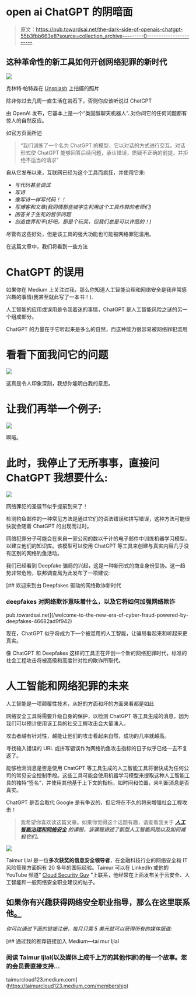 # open ai ChatGPT 的阴暗面

> 原文：<https://pub.towardsai.net/the-dark-side-of-openais-chatgpt-55b3fbb663e8?source=collection_archive---------0----------------------->

## 这种革命性的新工具如何开创网络犯罪的新时代

![](img/cb3e4c6a011e64d7768cdb715a010180.png)

克林特·帕特森在 [Unsplash](https://unsplash.com?utm_source=medium&utm_medium=referral) 上拍摄的照片

除非你过去几周一直生活在岩石下，否则你应该听说过 ChatGPT

由 OpenAI 发布，它基本上是一个“类固醇聊天机器人”..对你问它的任何问题都有惊人的自然反应。

如官方页面所述

> “我们训练了一个名为 ChatGPT 的模型，它以对话的方式进行交互。对话形式使 ChatGPT 能够回答后续问题，承认错误，质疑不正确的前提，并拒绝不适当的请求"

自从它发布以来，互联网已经为这个工具而疯狂，并使用它来:

*   *写代码甚至调试*
*   *写诗*
*   *像写诗一样写代码！！*
*   *写博客和文章(我同情那些被学生利用这个工具作弊的老师们)*
*   *回答关于生死的哲学问题*
*   *创造世界和平(好吧，那是个玩笑，但我们总是可以许愿的！)*

尽管有这些好处，但是该工具的强大功能也可能被网络罪犯滥用。

在这篇文章中，我们将看到一些方法

# ChatGPT 的误用

如果你在 Medium 上关注过我，那么你知道人工智能治理和网络安全是我非常感兴趣的事情(我甚至就此写了一本书！).

人工智能的应用或误用是令我着迷的事情，ChatGPT 是人工智能风险之谜的另一个组成部分。

ChatGPT 的力量在于它听起来是多么的自然，而这种能力很容易被网络罪犯滥用

# 看看下面我问它的问题

![](img/0115651d53ce02cd66881d3852fb3d26.png)

这真是令人印象深刻，我想你能明白我的意思。

# 让我们再举一个例子:

![](img/d15c8309ab567434bf8347b0025b0175.png)

啊哦。

# 此时，我停止了无所事事，直接问 ChatGPT 我想要什么:

![](img/b31b283e50551262fa1fa05f8153f314.png)

网络罪犯的圣诞节似乎提前到来了！

检测钓鱼邮件的一种常见方法是通过它们的语法错误和拼写错误，这种方法可能很快就会随着 ChatGPT 的出现而过时。

网络犯罪分子可能会在来自一家公司的数以千计的电子邮件中训练机器学习模型，以建立他们的知识库。该模型可以使用 ChatGPT 等工具来创建与真实内容几乎没有区别的网络钓鱼活动。

我们已经看到 Deepfake 骗局的兴起，这是一种新形式的商业身份妥协。这一趋势非常危险，联邦调查局为此发布了一项建议:

[](/welcome-to-the-new-era-of-cyber-fraud-powered-by-deepfakes-46682ad9f942) [## 欢迎来到由 Deepfakes 驱动的网络欺诈新时代

### deepfakes 对网络欺诈意味着什么，以及它将如何加强网络欺诈

pub.towardsai.net](/welcome-to-the-new-era-of-cyber-fraud-powered-by-deepfakes-46682ad9f942) 

现在，ChatGPT 似乎将成为下一个被滥用的人工智能，让骗局看起来和听起来更真实。

像 ChatGPT 和 Deepfakes 这样的工具正在开创一个新的网络犯罪时代，标准的社会工程攻击将被高级和高度针对性的欺诈所取代。

# 人工智能和网络犯罪的未来

人工智能是一项颠覆性技术，从好的方面和坏的方面来看都是如此

网络安全工具将需要升级自身的保护，以检测 ChatGPT 等工具生成的消息，因为我们可以预计使用该工具的社交工程攻击会大量涌入。

攻击者越有针对性，越能让他们的攻击看起来自然，成功的几率就越高。

寻找输入错误的 URL 或拼写错误作为网络钓鱼攻击指标的日子似乎已经一去不复返了。

能够检测消息是否是使用 ChatGPT 等工具生成的人工智能工具将很快成为任何公司的常见安全控制手段。这些工具可能会使用机器学习模型来提取这种人工智能工具的独特“签名”，并使用其他基于上下文的指标，如时间和位置，来判断消息是否真实。

ChatGPT 是否会取代 Google 是有争议的，但它将在不久的将来增强社会工程攻击！

> 我希望你喜欢读这篇文章。如果你觉得这个话题有趣，请查看我关于 [***人工智能治理和网络安全***](https://cloudsecguy.gumroad.com/l/aigovernance/) ***的课程，该课程讲述了新型人工智能风险以及如何减轻它们。***

![](img/1a945fbc65b902bf604cddddbd68216b.png)

Taimur Ijlal 是一位**多次获奖的信息安全领导者**，在金融科技行业的网络安全和 IT 风险管理方面拥有 20 多年的国际经验。Taimur 可以在 LinkedIn 或他的 YouTube 频道“ [Cloud Security Guy](https://www.youtube.com/c/CloudSecurityGuy) ”上联系，他经常在上面发布关于云安全、人工智能和一般网络安全职业建议的帖子。

## 如果你有兴趣获得网络安全职业指导，那么在这里联系他[。](https://www.fiverr.com/share/xpG6KD)

*你可以通过下面的链接注册，每月只需 5 美元就可以获得所有的媒体报道:*

[](https://taimurcloud123.medium.com/membership) [## 通过我的推荐链接加入 Medium—tai mur Ijlal

### 阅读 Taimur Ijlal(以及媒体上成千上万的其他作家)的每一个故事。您的会员费直接支持…

taimurcloud123.medium.com](https://taimurcloud123.medium.com/membership)